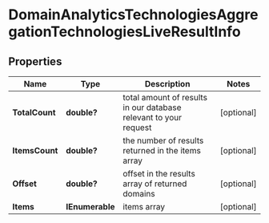 # DomainAnalyticsTechnologiesAggregationTechnologiesLiveResultInfo


## Properties

| Name | Type | Description | Notes |
|------------ | ------------- | ------------- | -------------|
**TotalCount** | **double?** | total amount of results in our database relevant to your request |[optional]|
**ItemsCount** | **double?** | the number of results returned in the items array |[optional]|
**Offset** | **double?** | offset in the results array of returned domains |[optional]|
**Items** | **IEnumerable<DomainAnalyticsTechnologiesAggregationTechnologiesLiveItem>** | items array |[optional]|
